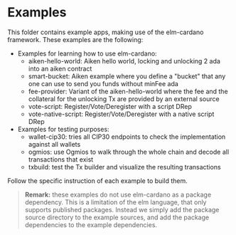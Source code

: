 # Examples

This folder contains example apps, making use of the elm-cardano framework.
These examples are the following:

- Examples for learning how to use elm-cardano:
  - aiken-hello-world: Aiken hello world, locking and unlocking 2 ada into an aiken contract
  - smart-bucket: Aiken example where you define a "bucket" that any one can use to send you funds without minFee ada
  - fee-provider: Variant of the aiken-hello-world where the fee and the collateral for the unlocking Tx are provided by an external source
  - vote-script: Register/Vote/Deregister with a script DRep
  - vote-native-script: Register/Vote/Deregister with a native script DRep
- Examples for testing purposes:
  - wallet-cip30: tries all CIP30 endpoints to check the implementation against all wallets
  - ogmios: use Ogmios to walk through the whole chain and decode all transactions that exist
  - txbuild: test the Tx builder and visualize the resulting transactions

Follow the specific instruction of each example to build them.

> **Remark:** these examples do not use elm-cardano as a package dependency.
> This is a limitation of the elm language, that only supports published packages.
> Instead we simply add the package source directory to the example sources,
> and add the package dependencies to the example dependencies.
